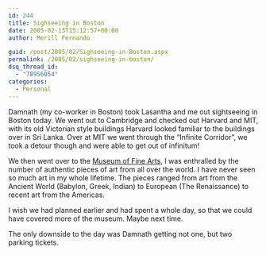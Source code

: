 ```yaml
---
id: 244
title: Sighseeing in Boston
date: 2005-02-13T15:12:57+00:00
author: Merill Fernando

guid: /post/2005/02/Sighseeing-in-Boston.aspx
permalink: /2005/02/sighseeing-in-boston/
dsq_thread_id:
  - "78956054"
categories:
  - Personal
---
```

<DIV class=Section1>
<P>Damnath (my co-worker in Boston) took Lasantha and me out sightseeing in Boston today. We went out to Cambridge and checked out Harvard and MIT, with its old Victorian style buildings Harvard looked familiar to the buildings over in Sri Lanka. Over at MIT we went through the “Infinite Corridor”, we took a detour though and were able to get out of infinitum! </P>
<P>We then went over to the <A href="http://www.mfa.org/">Museum of Fine Arts</A>, I was enthralled by the number of authentic pieces of art from all over the world. I have never seen so much art in my whole lifetime. The pieces ranged from art from the Ancient World (Babylon, Greek, Indian) to European (The Renaissance) to recent art from the Americas. </P>
<P>I wish we had planned earlier and had spent a whole day, so that we could have covered more of the museum. Maybe next time. </P>
<P>The only downside to the day was Damnath getting not one, but two parking tickets. </P></DIV>